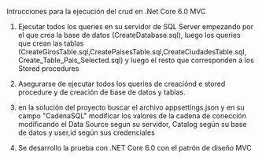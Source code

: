 Intrucciones para la ejecución del crud en .Net Core 6.0 MVC

1. Ejecutar todos los queries en su servidor de SQL Server empezando por el que crea la base de datos (CreateDatabase.sql), luego los queries que crean las tablas (CreateGirosTable.sql,CreatePaisesTable.sql,CreateCiudadesTable.sql, Create_Table_Pais_Selected.sql) y luego el resto que corresponden a los Stored procedures

2. Asegurarse de ejecutar todos los queries de creaciónd e stored procedure y de creación de base de datos y tablas.

3. en la solución del proyecto buscar el archivo appsettings.json y en su campo "CadenaSQL" modificar los valores de la cadena de conección modificando el Data Source segun su servidor, Catalog según su base de datos y user,id según sus credenciales

4. Se desarrollo la prueba con .NET Core 6.0 con el patrón de diseño MVC